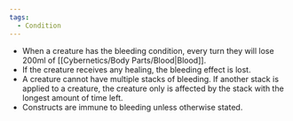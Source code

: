 ```yaml
---
tags:
  - Condition
---
```

- When a creature has the bleeding condition, every turn they will lose 200ml of [[Cybernetics/Body Parts/Blood|Blood]].
- If the creature receives any healing, the bleeding effect is lost. 
- A creature cannot have multiple stacks of bleeding. If another stack is applied to a creature, the creature only is affected by the stack with the longest amount of time left.
- Constructs are immune to bleeding unless otherwise stated.